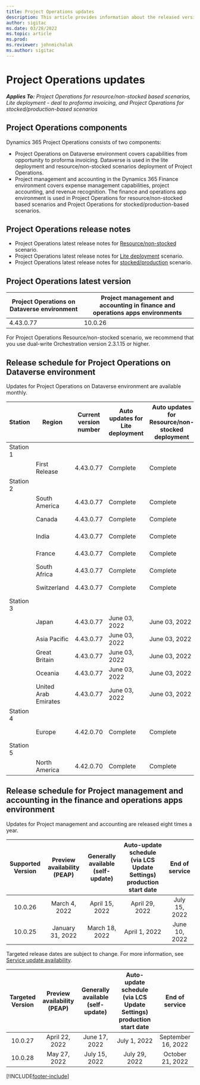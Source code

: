 ```yaml
---
title: Project Operations updates
description: This article provides information about the released versions of Dynamics 365 Project Operations.
author: sigitac
ms.date: 03/28/2022
ms.topic: article
ms.prod:
ms.reviewer: johnmichalak
ms.author: sigitac
---
```


# Project Operations updates

_**Applies To:** Project Operations for resource/non-stocked based scenarios, Lite deployment - deal to proforma invoicing, and Project Operations for stocked/production-based scenarios_



## Project Operations components

Dynamics 365 Project Operations consists of two components:

- Project Operations on Dataverse environment covers capabilities from opportunity to proforma invoicing. Dataverse is used in the lite deployment and resource/non-stocked scenarios deployment of Project Operations.
- Project management and accounting in the Dynamics 365 Finance environment covers expense management capabilities, project accounting, and revenue recognition. The finance and operations app environment is used in Project Operations for resource/non-stocked based scenarios and Project Operations for stocked/production-based scenarios.

## Project Operations release notes
- Project Operations latest release notes for [Resource/non-stocked](whats-new-may-2022-resource-based.md) scenario.
- Project Operations latest release notes for [Lite deployment](../pro/whats-new/whats-new-may-2022-lite.md) scenario.
- Project Operations latest release notes for [stocked/production](../prod-pma/whats-new/whats-new-oct-2021-stocked.md) scenario.

## Project Operations latest version

| Project Operations on Dataverse environment | Project management and accounting in finance and operations apps environments | 
| --- | --- |
| 4.43.0.77 | 10.0.26 |

For Project Operations Resource/non-stocked scenario, we recommend that you use dual-write Orchestration version 2.3.1.15 or higher.

## Release schedule for Project Operations on Dataverse environment

Updates for Project Operations on Dataverse environment are available monthly. 

| Station | Region | Current version number | Auto updates for Lite deployment | Auto updates for Resource/non-stocked deployment | Next version number | Next version generally available |
|-----------|-----------------------|-----------------|--------------------|---------------------|---------------------|---------------------|
| Station 1 |   &nbsp;              |    &nbsp;       | &nbsp;             |      &nbsp;         |      &nbsp;         |      &nbsp;         |
|   &nbsp;  | First Release         |  4.43.0.77      | Complete           | Complete            | TBD                 | July 01, 2022       |
| Station 2 |   &nbsp;              |    &nbsp;       | &nbsp;             |      &nbsp;         |      &nbsp;         |      &nbsp;         |
|   &nbsp;  | South America         |  4.43.0.77      | Complete           | Complete            | TBD                 | July 01, 2022       |
|   &nbsp;  | Canada                |  4.43.0.77      | Complete           | Complete            | TBD                 | July 01, 2022       |
|   &nbsp;  | India                 |  4.43.0.77      | Complete           | Complete            | TBD                 | July 01, 2022       |
|   &nbsp;  | France                |  4.43.0.77      | Complete           | Complete            | TBD                 | July 01, 2022       |
|   &nbsp;  | South Africa          |  4.43.0.77      | Complete           | Complete            | TBD                 | July 01, 2022       |
|   &nbsp;  | Switzerland           |  4.43.0.77      | Complete           | Complete            | TBD                 | July 01, 2022       |
| Station 3 |      &nbsp;           |     &nbsp;      |     &nbsp;         |      &nbsp;         |      &nbsp;         |      &nbsp;         |
|   &nbsp;  | Japan                 |  4.43.0.77      | June 03, 2022      | June 03, 2022       | TBD                 | July 08, 2022       |
|   &nbsp;  | Asia Pacific          |  4.43.0.77      | June 03, 2022      | June 03, 2022       | TBD                 | July 08, 2022       |
|   &nbsp;  | Great Britain         |  4.43.0.77      | June 03, 2022      | June 03, 2022       | TBD                 | July 08, 2022       |
|   &nbsp;  | Oceania               |  4.43.0.77      | June 03, 2022      | June 03, 2022       | TBD                 | July 08, 2022       |
|   &nbsp;  | United Arab Emirates  |  4.43.0.77      | June 03, 2022      | June 03, 2022       | TBD                 | July 08, 2022       |
| Station 4 |     &nbsp;            |     &nbsp;      |     &nbsp;         |      &nbsp;         |      &nbsp;         |      &nbsp;         |
|   &nbsp;  | Europe                |  4.42.0.70      | Complete           | Complete            | 4.43.0.77           | June 10, 2022       |
| Station 5 |     &nbsp;            |     &nbsp;      |     &nbsp;         |      &nbsp;         |      &nbsp;         |      &nbsp;         |
|   &nbsp;  | North America         |  4.42.0.70      | Complete           | Complete            | 4.43.0.77           | June 17, 2022       |

## Release schedule for Project management and accounting in the finance and operations apps environment

Updates for Project management and accounting are released eight times a year.

|Supported Version| Preview availability (PEAP) | Generally available (self-update) | Auto-update schedule (via LCS Update Settings) production start date |   End of service   |
|:---------------:|:---------------------------:|:---------------------------------:|:--------------------------------------------------------------------:|:------------------:|
|     10.0.26     |      March 4, 2022          |        April 15, 2022             |                          April 29, 2022                              | July 15, 2022      |
|     10.0.25     |      January 31, 2022       |        March 18, 2022             |                          April 1, 2022                               | June 10, 2022      |


Targeted release dates are subject to change. For more information, see [Service update availability](/dynamics365/fin-ops-core/fin-ops/get-started/public-preview-releases?toc=%2fdynamics365%2ffinance%2ftoc.json).

|Targeted Version | Preview availability (PEAP) | Generally available (self-update) | Auto-update schedule (via LCS Update Settings) production start date |   End of service   |
|:---------------:|:---------------------------:|:---------------------------------:|:--------------------------------------------------------------------:|:------------------:|
|     10.0.27     |      April 22, 2022         |        June 17, 2022              |                          July 1, 2022                                | September 16, 2022 |
|     10.0.28     |      May 27, 2022           |        July 15, 2022              |                          July 29, 2022                               | October 21, 2022   |

[!INCLUDE[footer-include](../includes/footer-banner.md)]
